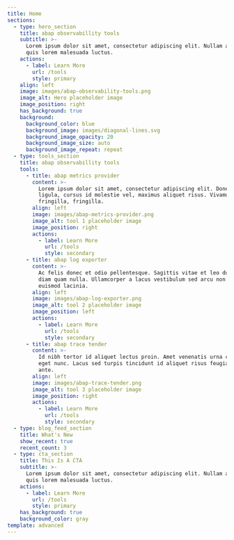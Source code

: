 ```yaml
---
title: Home
sections:
  - type: hero_section
    title: abap observabillity tools
    subtitle: >-
      Lorem ipsum dolor sit amet, consectetur adipiscing elit. Nullam a metus
      quis lorem malesuada luctus.
    actions:
      - label: Learn More
        url: /tools
        style: primary
    align: left
    image: images/abap-observability-tools.png
    image_alt: Hero placeholder image
    image_position: right
    has_background: true
    background:
      background_color: blue
      background_image: images/diagonal-lines.svg
      background_image_opacity: 20
      background_image_size: auto
      background_image_repeat: repeat
  - type: tools_section
    title: abap observabillity tools
    tools:
      - title: abap metrics provider
        content: >-
          Lorem ipsum dolor sit amet, consectetur adipiscing elit. Donec nisl
          ligula, cursus id molestie vel, maximus aliquet risus. Vivamus in nibh
          fringilla, fringilla.
        align: left
        image: images/abap-metrics-provider.png
        image_alt: tool 1 placeholder image
        image_position: right
        actions:
          - label: Learn More
            url: /tools
            style: secondary
      - title: abap log exporter
        content: >-
          Ac felis donec et odio pellentesque. Sagittis vitae et leo duis ut
          diam quam nulla. Ullamcorper a lacus vestibulum sed arcu non odio
          euismod lacinia.
        align: left
        image: images/abap-log-exporter.png
        image_alt: tool 2 placeholder image
        image_position: left
        actions:
          - label: Learn More
            url: /tools
            style: secondary
      - title: abap trace tender
        content: >-
          Id nibh tortor id aliquet lectus proin. Amet venenatis urna cursus
          eget nunc. Lacus sed turpis tincidunt id aliquet risus feugiat in
          ante.
        align: left
        image: images/abap-trace-tender.png
        image_alt: tool 3 placeholder image
        image_position: right
        actions:
          - label: Learn More
            url: /tools
            style: secondary
  - type: blog_feed_section
    title: What's New
    show_recent: true
    recent_count: 3
  - type: cta_section
    title: This Is A CTA
    subtitle: >-
      Lorem ipsum dolor sit amet, consectetur adipiscing elit. Nullam a metus
      quis lorem malesuada luctus.
    actions:
      - label: Learn More
        url: /tools
        style: primary
    has_background: true
    background_color: gray
template: advanced
---
```

